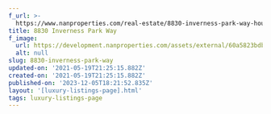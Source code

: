 ```yaml
---
f_url: >-
  https://www.nanproperties.com/real-estate/8830-inverness-park-way-houston-tx-77055/47556860/102603237
title: 8830 Inverness Park Way
f_image:
  url: https://development.nanproperties.com/assets/external/60a5823bdb9ace26b1a14cd7_img-1.jpeg
  alt: null
slug: 8830-inverness-park-way
updated-on: '2021-05-19T21:25:15.882Z'
created-on: '2021-05-19T21:25:15.882Z'
published-on: '2023-12-05T18:21:52.835Z'
layout: '[luxury-listings-page].html'
tags: luxury-listings-page
---
```



